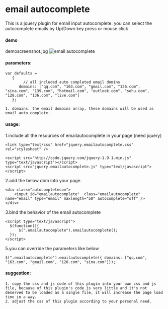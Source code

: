 # email autocomplete
This is a jquery plugin for email input autocomplete. 
you can select the autocomplete emails by Up/Down key press or mouse click 
#### demo
demoscreenshot.jpg
![email autocomplete](/demoscreenshot.jpg "title")
#### parameters:
```
var defaults =
   {
        // all included auto completed email domins 
      domains: ["qq.com", "163.com", "gmail.com", "126.com", "sina.com", "139.com", "hotmail.com", "outlook.com", "sohu.com", "128.com", "136.com", "live.com"]
   };

1. domains: the email domains array, these domains will be used as email auto complete.
```
#### usage:
1.include all the resources of emailautocomplete in your page (need jquery)
```
<link type="text/css" href="jquery.emailautocomplete.css" rel="stylesheet" />

<script src="http://code.jquery.com/jquery-1.9.1.min.js" type="text/javascript"></script>
<script src="jquery.emailautocomplete.js" type="text/javascript"></script>
```
2.add the below dom into your page.
```
<div class="autocompletecon">
    <input id="emailautocomplete"  class="emailautocomplete" name="email" type="email" maxlength="50" autocomplete="off" />
</div>
```
3.bind the behavior of the email autocomplete
```
<script type="text/javascript">
  $(function(){
      $(".emailautocomplete").emailautocomplete();
  });
</script>
```
5.you can override the parameters like below
```
$(".emailautocomplete").emailautocomplete({ domains: ["qq.com", "163.com", "gmail.com", "126.com", "sina.com"]});
```
#### suggestion:
```
1. copy the css and js code of this plugin into your own css and js file, because of this plugin's code is very little and it's not deserved to be loaded as a single file, it will increase the page load time in a way.
2. adjust the css of this plugin according to your personal need.
```


